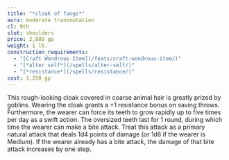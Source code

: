 ```yaml
---
title: "*cloak of fangs*"
aura: moderate transmutation
cl: 9th
slot: shoulders
price: 2,800 gp
weight: 1 lb.
construction_requirements:
  - "[Craft Wondrous Item](/feats/craft-wondrous-item/)"
  - "[*alter self*](/spells/alter-self/)"
  - "[*resistance*](/spells/resistance/)"
cost: 1,250 gp
---
```


This rough-looking cloak covered in coarse animal hair is greatly prized by goblins. Wearing the cloak grants a +1 resistance bonus on saving throws. Furthermore, the wearer can force its teeth to grow rapidly up to five times per day as a swift action. The oversized teeth last for 1 round, during which time the wearer can make a bite attack. Treat this attack as a primary natural attack that deals 1d4 points of damage (or 1d6 if the wearer is Medium). If the wearer already has a bite attack, the damage of that bite attack increases by one step.

